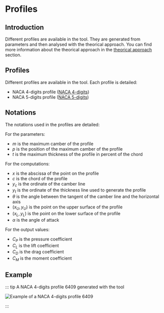 # Profiles

## Introduction

Different profiles are available in the tool. They are generated from parameters and then analysed with the theorical approach. You can find more information about the theorical approach in the [theorical approach](../theorical-approach/) section.

## Profiles

Different profiles are available in the tool. Each profile is detailed:

- NACA 4-digits profile ([NACA 4-digits](./naca-4-digits/))
- NACA 5-digits profile ([NACA 5-digits](./naca-5-digits/))

## Notations

The notations used in the profiles are detailed:

For the parameters:
- $m$ is the maximum camber of the profile
- $p$ is the position of the maximum camber of the profile
- $t$ is the maximum thickness of the profile in percent of the chord

For the computations:
- $x$ is the abscissa of the point on the profile
- $c$ is the chord of the profile
- $y_c$ is the ordinate of the camber line
- $y_t$ is the ordinate of the thickness line used to generate the profile
- $\theta$ is the angle between the tangent of the camber line and the horizontal axis
- $(x_U, y_U)$ is the point on the upper surface of the profile
- $(x_L, y_L)$ is the point on the lower surface of the profile
- $\alpha$ is the angle of attack

For the output values:
- $C_P$ is the pressure coefficient
- $C_L$ is the lift coefficient
- $C_D$ is the drag coefficient
- $C_M$ is the moment coefficient

## Example

::: tip A NACA 4-digits profile 6409 generated with the tool

![Example of a NACA 4-digits profile 6409](/airfoil/profile.png)

:::